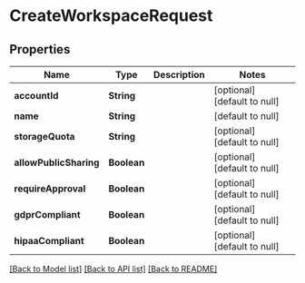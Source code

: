 # CreateWorkspaceRequest
## Properties

| Name | Type | Description | Notes |
|------------ | ------------- | ------------- | -------------|
| **accountId** | **String** |  | [optional] [default to null] |
| **name** | **String** |  | [default to null] |
| **storageQuota** | **String** |  | [optional] [default to null] |
| **allowPublicSharing** | **Boolean** |  | [optional] [default to null] |
| **requireApproval** | **Boolean** |  | [optional] [default to null] |
| **gdprCompliant** | **Boolean** |  | [optional] [default to null] |
| **hipaaCompliant** | **Boolean** |  | [optional] [default to null] |

[[Back to Model list]](../README.md#documentation-for-models) [[Back to API list]](../README.md#documentation-for-api-endpoints) [[Back to README]](../README.md)

